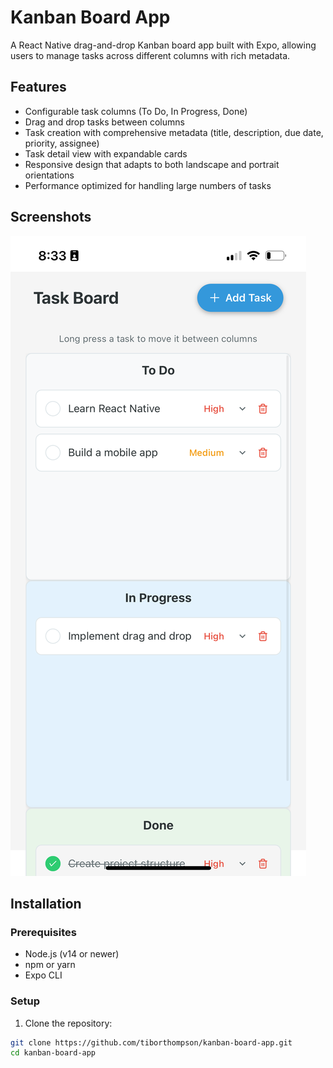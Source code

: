 # Kanban Board App

A React Native drag-and-drop Kanban board app built with Expo, allowing users to manage tasks across different columns with rich metadata.

## Features

- Configurable task columns (To Do, In Progress, Done)
- Drag and drop tasks between columns
- Task creation with comprehensive metadata (title, description, due date, priority, assignee)
- Task detail view with expandable cards
- Responsive design that adapts to both landscape and portrait orientations
- Performance optimized for handling large numbers of tasks

## Screenshots

![Screenshot 1](screenshots/screenshot1.png)

## Installation

### Prerequisites

- Node.js (v14 or newer) 
- npm or yarn
- Expo CLI

### Setup

1. Clone the repository:
```bash
git clone https://github.com/tiborthompson/kanban-board-app.git
cd kanban-board-app 

